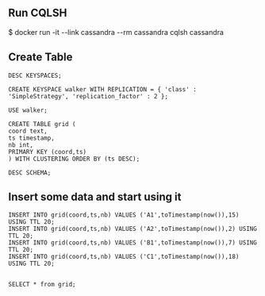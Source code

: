 ## Run CQLSH

$ docker run -it --link cassandra --rm cassandra cqlsh cassandra

## Create Table

```
DESC KEYSPACES;

CREATE KEYSPACE walker WITH REPLICATION = { 'class' : 'SimpleStrategy', 'replication_factor' : 2 };

USE walker;

CREATE TABLE grid (
coord text,
ts timestamp,
nb int,
PRIMARY KEY (coord,ts)
) WITH CLUSTERING ORDER BY (ts DESC);

DESC SCHEMA;
```

## Insert some data and start using it

```
INSERT INTO grid(coord,ts,nb) VALUES ('A1',toTimestamp(now()),15) USING TTL 20;
INSERT INTO grid(coord,ts,nb) VALUES ('A2',toTimestamp(now()),2) USING TTL 20;
INSERT INTO grid(coord,ts,nb) VALUES ('B1',toTimestamp(now()),7) USING TTL 20;
INSERT INTO grid(coord,ts,nb) VALUES ('C1',toTimestamp(now()),18) USING TTL 20;


SELECT * from grid;
```
